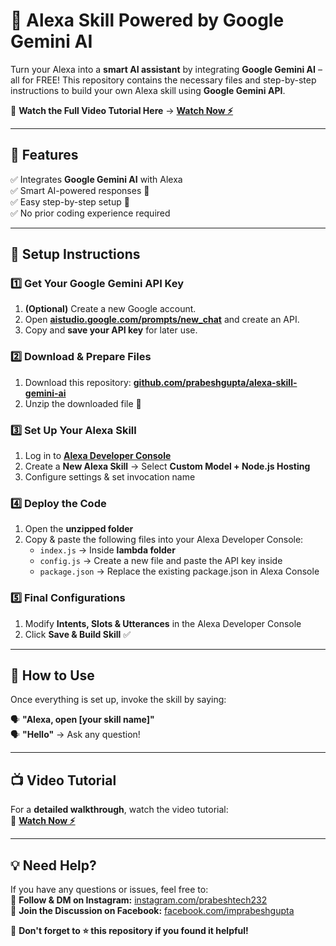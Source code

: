 # 🚀 Alexa Skill Powered by Google Gemini AI  

Turn your Alexa into a **smart AI assistant** by integrating **Google Gemini AI** – all for FREE! This repository contains the necessary files and step-by-step instructions to build your own Alexa skill using **Google Gemini API**.  

🔹 **Watch the Full Video Tutorial Here** → [**Watch Now ⚡**](https://youtu.be/flJL8m9aX40)  

---

## 📌 Features  
✅ Integrates **Google Gemini AI** with Alexa  
✅ Smart AI-powered responses 🤖  
✅ Easy step-by-step setup 🚀  
✅ No prior coding experience required  

---

## 📖 Setup Instructions  

### **1️⃣ Get Your Google Gemini API Key**  
1. **(Optional)** Create a new Google account.  
2. Open **[aistudio.google.com/prompts/new_chat](aistudio.google.com/prompts/new_chat)** and create an API.  
3. Copy and **save your API key** for later use.  

### **2️⃣ Download & Prepare Files**  
1. Download this repository: **[github.com/prabeshgupta/alexa-skill-gemini-ai](github.com/prabeshgupta/alexa-skill-gemini-ai)**  
2. Unzip the downloaded file 📂  

### **3️⃣ Set Up Your Alexa Skill**  
1. Log in to **[Alexa Developer Console](developer.amazon.com/alexa/console/ask)**  
2. Create a **New Alexa Skill** → Select **Custom Model + Node.js Hosting**  
3. Configure settings & set invocation name  

### **4️⃣ Deploy the Code**  
1. Open the **unzipped folder**  
2. Copy & paste the following files into your Alexa Developer Console:  
   - `index.js` → Inside **lambda folder**  
   - `config.js` → Create a new file and paste the API key inside  
   - `package.json` → Replace the existing package.json in Alexa Console  

### **5️⃣ Final Configurations**  
1. Modify **Intents, Slots & Utterances** in the Alexa Developer Console  
2. Click **Save & Build Skill** ✅  

---

## 🎉 How to Use  
Once everything is set up, invoke the skill by saying:  

🗣️ **"Alexa, open [your skill name]"**  
🗣️ **"Hello"** → Ask any question!  

---

## 📺 Video Tutorial  
For a **detailed walkthrough**, watch the video tutorial:  
🔗 **[Watch Now ⚡](https://youtu.be/flJL8m9aX40)**  

---

## 💡 Need Help?  
If you have any questions or issues, feel free to:  
📌 **Follow & DM on Instagram:** [instagram.com/prabeshtech232](https://instagram.com/prabeshtech232)  
📌 **Join the Discussion on Facebook:** [facebook.com/imprabeshgupta](https://facebook.com/imprabeshgupta)  

🚀 **Don't forget to ⭐ this repository if you found it helpful!**  
